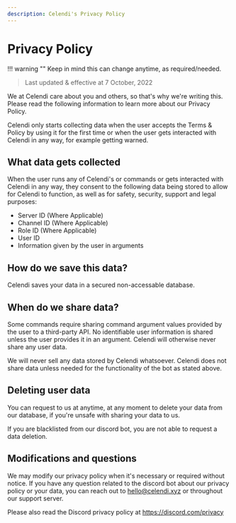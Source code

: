 ```yaml
---
description: Celendi's Privacy Policy
---
```

# Privacy Policy

!!! warning ""
    Keep in mind this can change anytime, as required/needed.
> Last updated & effective at 7 October, 2022

We at Celendi care about you and others, so that's why we're writing this. Please
read the following information to learn more about our Privacy Policy.

Celendi only starts collecting data when the user accepts the Terms & Policy by using it for the first time or when the user gets interacted with Celendi in any way, for example getting warned.

## What data gets collected

When the user runs any of Celendi's or commands or gets interacted with Celendi in any way, they consent to the following data being stored to allow for Celendi to function, as well as for safety, security, support and legal purposes:

* Server ID (Where Applicable)
* Channel ID (Where Applicable)
* Role ID (Where Applicable)
* User ID
* Information given by the user in arguments

## How do we save this data?

Celendi saves your data in a secured non-accessable database.

## When do we share data?

Some commands require sharing command argument values provided by the user to a third-party API. No identifiable user information is shared unless the user provides it in an argument. Celendi will otherwise never share any user data.

We will never sell any data stored by Celendi whatsoever. Celendi does not share data unless needed for the functionality of the bot as stated above.

## Deleting user data

You can request to us at anytime, at any moment to delete your data from our database, if you're unsafe with sharing your data to us.

If you are blacklisted from our discord bot, you are not able to request a data deletion.

## Modifications and questions

We may modify our privacy policy when it's necessary or required without notice.
If you have any question related to the discord bot about our privacy policy or your data, you can reach out to hello@celendi.xyz or throughout our support server.

Please also read the Discord privacy policy at <https://discord.com/privacy>
